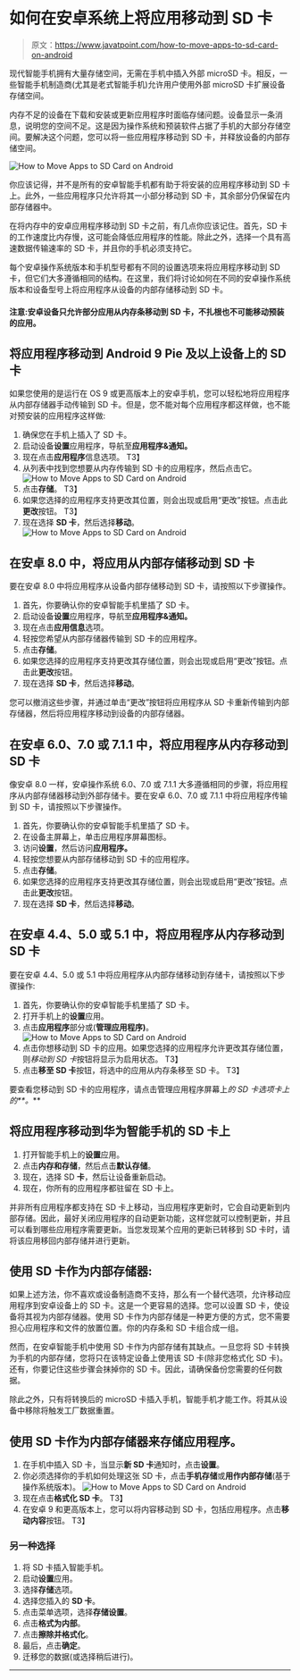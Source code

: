 # 如何在安卓系统上将应用移动到 SD 卡

> 原文：<https://www.javatpoint.com/how-to-move-apps-to-sd-card-on-android>

现代智能手机拥有大量存储空间，无需在手机中插入外部 microSD 卡。相反，一些智能手机制造商(尤其是老式智能手机)允许用户使用外部 microSD 卡扩展设备存储空间。

内存不足的设备在下载和安装或更新应用程序时面临存储问题。设备显示一条消息，说明您的空间不足。这是因为操作系统和预装软件占据了手机的大部分存储空间。要解决这个问题，您可以将一些应用程序移动到 SD 卡，并释放设备的内部存储空间。

![How to Move Apps to SD Card on Android](img/647c66cf23421a20f189ae26055f71e4.png)

你应该记得，并不是所有的安卓智能手机都有助于将安装的应用程序移动到 SD 卡上。此外，一些应用程序只允许将其一小部分移动到 SD 卡，其余部分仍保留在内部存储器中。

在将内存中的安卓应用程序移动到 SD 卡之前，有几点你应该记住。首先，SD 卡的工作速度比内存慢，这可能会降低应用程序的性能。除此之外，选择一个具有高速数据传输速率的 SD 卡，并且你的手机必须支持它。

每个安卓操作系统版本和手机型号都有不同的设置选项来将应用程序移动到 SD 卡，但它们大多遵循相同的结构。在这里，我们将讨论如何在不同的安卓操作系统版本和设备型号上将应用程序从设备的内部存储移动到 SD 卡。

#### 注意:安卓设备只允许部分应用从内存条移动到 SD 卡，不扎根也不可能移动预装的应用。

## 将应用程序移动到 Android 9 Pie 及以上设备上的 SD 卡

如果您使用的是运行在 OS 9 或更高版本上的安卓手机，您可以轻松地将应用程序从内部存储器手动传输到 SD 卡。但是，您不能对每个应用程序都这样做，也不能对预安装的应用程序这样做:

1.  确保您在手机上插入了 SD 卡。
2.  启动设备**设置**应用程序，导航至**应用程序&通知。**
3.  现在点击**应用程序**信息选项。
    T3】
4.  从列表中找到您想要从内存传输到 SD 卡的应用程序，然后点击它。
    ![How to Move Apps to SD Card on Android](img/23081256da08fa09978f05a8293e7b73.png)
5.  点击**存储**。
    T3】
6.  如果您选择的应用程序支持更改其位置，则会出现或启用“更改”按钮。点击此**更改**按钮。
    T3】
7.  现在选择 **SD 卡**，然后选择**移动**。
    ![How to Move Apps to SD Card on Android](img/2111add83950408602e7dd39901c6b4b.png)

## 在安卓 8.0 中，将应用从内部存储移动到 SD 卡

要在安卓 8.0 中将应用程序从设备内部存储移动到 SD 卡，请按照以下步骤操作。

1.  首先，你要确认你的安卓智能手机里插了 SD 卡。
2.  启动设备**设置**应用程序，导航至**应用程序&通知。**
3.  现在点击**应用信息**选项。
4.  轻按您希望从内部存储器传输到 SD 卡的应用程序。
5.  点击**存储**。
6.  如果您选择的应用程序支持更改其存储位置，则会出现或启用“更改”按钮。点击此**更改**按钮。
7.  现在选择 **SD 卡**，然后选择**移动**。

您可以撤消这些步骤，并通过单击“更改”按钮将应用程序从 SD 卡重新传输到内部存储器，然后将应用程序移动到设备的内部存储器。

## 在安卓 6.0、7.0 或 7.1.1 中，将应用程序从内存移动到 SD 卡

像安卓 8.0 一样，安卓操作系统 6.0、7.0 或 7.1.1 大多遵循相同的步骤，将应用程序从内部存储器移动到外部存储卡。要在安卓 6.0、7.0 或 7.1.1 中将应用程序传输到 SD 卡，请按照以下步骤操作。

1.  首先，你要确认你的安卓智能手机里插了 SD 卡。
2.  在设备主屏幕上，单击应用程序屏幕图标。
3.  访问**设置**，然后访问**应用程序。**
4.  轻按您想要从内部存储移动到 SD 卡的应用程序。
5.  点击**存储**。
6.  如果您选择的应用程序支持更改其存储位置，则会出现或启用“更改”按钮。点击此**更改**按钮。
7.  现在选择 **SD 卡**，然后选择**移动**。

## 在安卓 4.4、5.0 或 5.1 中，将应用程序从内存移动到 SD 卡

要在安卓 4.4、5.0 或 5.1 中将应用程序从内部存储移动到存储卡，请按照以下步骤操作:

1.  首先，你要确认你的安卓智能手机里插了 SD 卡。
2.  打开手机上的**设置**应用。
3.  点击**应用程序**部分或(**管理应用程序)**。
    ![How to Move Apps to SD Card on Android](img/0a8e855e545e795902b9d0b8e4f6e420.png)
4.  点击你想移动到 SD 卡的应用。如果您选择的应用程序允许更改其存储位置，则*移动到 SD 卡*按钮将显示为启用状态。
    T3】
5.  点击**移至 SD 卡**按钮，将选中的应用从内存条移至 SD 卡。
    T3】

要查看您移动到 SD 卡的应用程序，请点击管理应用程序屏幕上*的 SD 卡选项卡上的**。***

## 将应用程序移动到华为智能手机的 SD 卡上

1.  打开智能手机上的**设置**应用。
2.  点击**内存和存储**，然后点击**默认存储**。
3.  现在，选择 SD **卡**，然后让设备重新启动。
4.  现在，你所有的应用程序都驻留在 SD 卡上。

并非所有应用程序都支持在 SD 卡上移动，当应用程序更新时，它会自动更新到内部存储。因此，最好关闭应用程序的自动更新功能，这样您就可以控制更新，并且可以看到哪些应用程序需要更新。当您发现某个应用的更新已转移到 SD 卡时，请将该应用移回内部存储并进行更新。

## 使用 SD 卡作为内部存储器:

如果上述方法，你不喜欢或设备制造商不支持，那么有一个替代选项，允许移动应用程序到安卓设备上的 SD 卡。这是一个更容易的选择。您可以设置 SD 卡，使设备将其视为内部存储器。使用 SD 卡作为内部存储是一种更方便的方式，您不需要担心应用程序和文件的放置位置。你的内存条和 SD 卡组合成一组。

然而，在安卓智能手机中使用 SD 卡作为内部存储有其缺点。一旦您将 SD 卡转换为手机的内部存储，您将只在该特定设备上使用该 SD 卡(除非您格式化 SD 卡)。还有，你要记住这些步骤会抹掉你的 SD 卡。因此，请确保备份您需要的任何数据。

除此之外，只有将转换后的 microSD 卡插入手机，智能手机才能工作。将其从设备中移除将触发工厂数据重置。

## 使用 SD 卡作为内部存储器来存储应用程序。

1.  在手机中插入 SD 卡，当显示**新 SD 卡**通知时，点击**设置**。
2.  你必须选择你的手机如何处理这张 SD 卡，点击**手机存储**或**用作内部存储**(基于操作系统版本)。
    ![How to Move Apps to SD Card on Android](img/df0477140e0acf227f2da2169b99eeb2.png)
3.  现在点击**格式化 SD 卡**。
    T3】
4.  在安卓 9 和更高版本上，您可以将内容移动到 SD 卡，包括应用程序。点击**移动内容**按钮。
    T3】

### 另一种选择

1.  将 SD 卡插入智能手机。
2.  启动**设置**应用。
3.  选择**存储**选项。
4.  选择您插入的 **SD 卡**。
5.  点击菜单选项，选择**存储设置**。
6.  点击**格式为内部**。
7.  点击**擦除并格式化**。
8.  最后，点击**确定**。
9.  迁移您的数据(或选择稍后进行)。

* * *